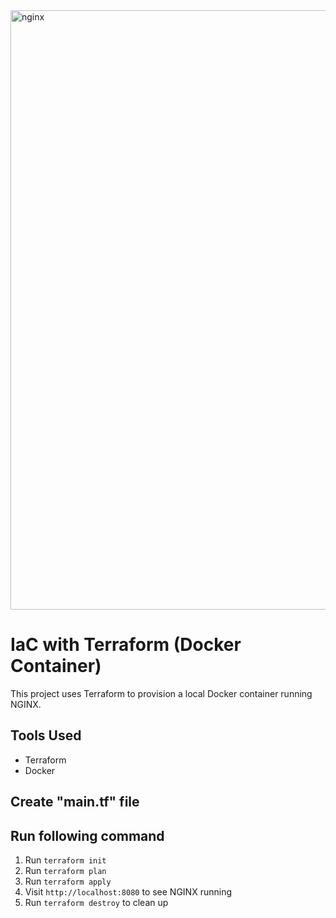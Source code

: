 <img width="959" alt="nginx" src="https://github.com/user-attachments/assets/2e735844-7009-4d72-85d5-555e7fd9fd41" />



#  IaC with Terraform (Docker Container)

This project uses Terraform to provision a local Docker container running NGINX.

## Tools Used
- Terraform
- Docker

## Create "main.tf" file

## Run following command
1. Run `terraform init`
2. Run `terraform plan`
3. Run `terraform apply`
4. Visit `http://localhost:8080` to see NGINX running
5. Run `terraform destroy` to clean up
